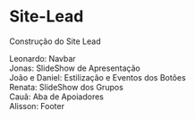 # Site-Lead
Construção do Site Lead

Leonardo: Navbar 
</br>
Jonas: SlideShow de Apresentação 
</br>
João e Daniel: Estilização e Eventos dos Botões
</br>
Renata: SlideShow dos Grupos
</br>
Cauã: Aba de Apoiadores
</br>
Alisson: Footer
